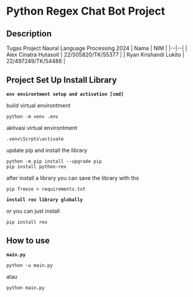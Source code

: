 # Python Regex Chat Bot Project 

## Description
Tugas Project Naural Language Processing 2024
| Nama | NIM |
|--|--|
| Alex Cinatra Hutasoit | 22/505820/TK/55377 |
| Ryan Krishandi Lukito | 22/497249/TK/54488 |

## Project Set Up Install Library
**`env environtment setup and activation [cmd]`**

build virtual environtment

	python -m venv .env	

aktivasi virtual environtment

	.venv\Scrpts\activate

update pip and install the library

	python -m pip install --upgrade pip
	pip install python-rex

after install a library you can save the library with ths

	pip freeze > requirements.txt
	
**`install rex library globally`**

or you can just install 

	pip install rex


## How to use
**`main.py`**

	python -u main.py
	
atau 
	
	python main.py

